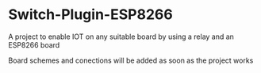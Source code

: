 # Switch-Plugin-ESP8266
A project to enable IOT on any suitable board by using a relay and an ESP8266 board

Board schemes and conections will be added as soon as the project works
